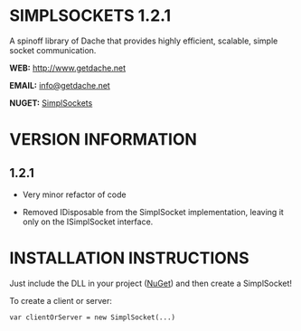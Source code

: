 SIMPLSOCKETS 1.2.1
===========


A spinoff library of Dache that provides highly efficient, scalable, simple socket communication.

**WEB:**   http://www.getdache.net

**EMAIL:** [info@getdache.net](mailto:info@getdache.net)

**NUGET:** [SimplSockets](http://www.nuget.org/packages/SimplSockets)


VERSION INFORMATION
============================================


1.2.1
------------------

- Very minor refactor of code

- Removed IDisposable from the SimplSocket implementation, leaving it only on the ISimplSocket interface.


INSTALLATION INSTRUCTIONS
============================================


Just include the DLL in your project ([NuGet](http://www.nuget.org/packages/SimplSockets)) and then create a SimplSocket!

To create a client or server:

`var clientOrServer = new SimplSocket(...)`
